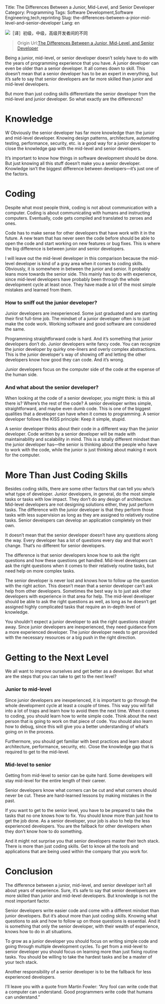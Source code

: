 Title: The Differences Between a Junior, Mid-Level, and Senior Developer
Category: Programming
Tags: Software Development,Software Engineering,tech,reprinting
Slug: the-differences-between-a-jnior-mid-level-and-senior-developer
Lang: en

![［译］初级，中级，高级开发者间的不同](https://cdn.learnku.com/uploads/images/201908/16/4093/c9H0NJh9Fr.jpeg!/fw/1240 "Photo by Clem Onojeghuo on Unsplash")

> Origin Url:[The Differences Between a Junior, Mid-Level, and Senior Developer][1]

Being a junior, mid-level, or senior developer doesn’t solely have to do with the years of programming experience that you have. A junior developer can even be older than a senior developer. It all comes down to skill. This doesn’t mean that a senior developer has to be an expert in everything, but it’s safe to say that senior developers are far more skilled than junior and mid-level developers.


But more than just coding skills differentiate the senior developer from the mid-level and junior developer. So what exactly are the differences?

# Knowledge
W
Obviously the senior developer has far more knowledge than the junior and mid-level developer. Knowing design patterns, architecture, automating testing, performance, security, etc. is a good way for a junior developer to close the knowledge gap with the mid-level and senior developers.

It’s important to know how things in software development should be done. But just knowing all this stuff doesn’t make you a senior developer. Knowledge isn’t the biggest difference between developers—it’s just one of the factors.

# Coding
Despite what most people think, coding is not about communication with a computer. Coding is about communicating with humans and instructing computers. Eventually, code gets compiled and translated to zeroes and ones.

Code has to make sense for other developers that have work with it in the future. A new team that has never seen the code before should be able to open the code and start working on new features or bug fixes. This is where the big difference is between junior and senior developers.

I will leave out the mid-level developer in this comparison because the mid-level developer is kind of a gray area when it comes to coding skills. Obviously, it is somewhere in between the junior and senior. It probably leans more towards the senior side. This mainly has to do with experience, since mid-level developers have probably been through the whole development cycle at least once. They have made a lot of the most simple mistakes and learned from them.

### How to sniff out the junior developer?
Junior developers are inexperienced. Some just graduated and are starting their first full-time job. The mindset of a junior developer often is to just make the code work. Working software and good software are considered the same.

Programming straightforward code is hard. And it’s something that junior developers don’t do. Junior developers write fancy code. You can recognize the junior developer by quirky one-liners and overly complex abstractions. This is the junior developer's way of showing off and letting the other developers know how good they can code. And it’s wrong.

Junior developers focus on the computer side of the code at the expense of the human side.

### And what about the senior developer?
When looking at the code of a senior developer, you might think: is this all there is? Where’s the rest of the code? A senior developer writes simple, straightforward, and maybe even dumb code. This is one of the biggest qualities that a developer can have when it comes to programming. A senior developer follows the KISS principle: Keep it simple, stupid.

A senior developer thinks about their code in a different way than the junior developer. Code written by a senior developer will be made with maintainability and scalability in mind. This is a totally different mindset than the junior developer has—the senior is thinking about the people who have to work with the code, while the junior is just thinking about making it work for the computer.

# More Than Just Coding Skills
Besides coding skills, there are some other factors that can tell you who’s what type of developer.
Junior developers, in general, do the most simple tasks or tasks with low impact. They don’t do any design of architecture. Mid-level developers are not designing solutions either, they just perform tasks. The difference with the junior developer is that they perform those tasks with less supervision as long as they are assigned to relatively routine tasks. Senior developers can develop an application completely on their own.

It doesn’t mean that the senior developer doesn’t have any questions along the way. Every developer has a lot of questions every day and that won’t change. That’s no different for senior developers.

The difference is that senior developers know how to ask the right questions and how these questions get handled. Mid-level developers can ask the right questions when it comes to their relatively routine tasks, but need help on more complex tasks.

The senior developer is never lost and knows how to follow up the question with the right action. This doesn’t mean that a senior developer can’t ask help from other developers. Sometimes the best way is to just ask other developers with experience in that area for help.
The mid-level developer should be able to ask the right questions as well, as long as he doesn’t get assigned highly complicated tasks that require an in-depth level of knowledge.

You shouldn’t expect a junior developer to ask the right questions straight away. Since junior developers are inexperienced, they need guidance from a more experienced developer. The junior developer needs to get provided with the necessary resources or a big push in the right direction.

# Getting to the Next Level
We all want to improve ourselves and get better as a developer. But what are the steps that you can take to get to the next level?

### Junior to mid-level
Since junior developers are inexperienced, it is important to go through the whole development cycle at least a couple of times. This way you will fall into a lot of traps and learn how to avoid them the next time.
When it comes to coding, you should learn how to write simple code. Think about the next person that is going to work on that piece of code. You should also learn how to debug, since this will give you a better understanding of what’s going on in the process.

Furthermore, you should get familiar with best practices and learn about architecture, performance, security, etc. Close the knowledge gap that is required to get to the mid-level.

### Mid-level to senior

Getting from mid-level to senior can be quite hard. Some developers will stay mid-level for the entire length of their career.

Senior developers know what corners can be cut and what corners should never be cut. These are hard-learned lessons by making mistakes in the past.

If you want to get to the senior level, you have to be prepared to take the tasks that no one knows how to fix. You should know more than just how to get the job done.
As a senior developer, your job is also to help the less experienced developers. You are the fallback for other developers when they don’t know how to do something.

And it might not surprise you that senior developers master their tech stack. There is more than just coding skills. Get to know all the tools and applications that are being used within the company that you work for.

# Conclusion
The difference between a junior, mid-level, and senior developer isn’t all about years of experience. Sure, it’s safe to say that senior developers are more skilled than junior and mid-level developers. But knowledge is not the most important factor.

Senior developers write easier code and come with a different mindset than junior developers. But it’s about more than just coding skills. Knowing what questions to ask and how to follow up on those questions is essential. And it is something that only the senior developer, with their wealth of experience, knows how to do in all situations.

To grow as a junior developer you should focus on writing simple code and going through multiple development cycles. To get from a mid-level to senior developer you should focus on learning more than just fixing routine tasks. You should be willing to take the hardest tasks and be a master of your tech stack. 

Another responsibility of a senior developer is to be the fallback for less experienced developers.

I’ll leave you with a quote from Martin Fowler: “Any fool can write code that a computer can understand. Good programmers write code that humans can understand.”

[1]:https://medium.com/better-programming/the-differences-between-a-junior-mid-level-and-senior-developer-bb2cb2eb000d "The Differences Between a Junior, Mid-Level, and Senior Developer"